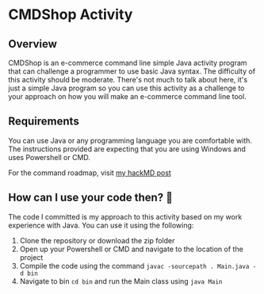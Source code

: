 # CMDShop Activity

## Overview

CMDShop is an e-commerce command line simple Java activity program that can challenge a programmer to use basic Java syntax. The difficulty of this activity should be moderate. There's not much to talk about here, it's just a simple Java program so you can use this activity as a challenge to your approach on how you will make an e-commerce command line tool.

## Requirements
You can use Java or any programming language you are comfortable with. The instructions provided are expecting that you are using Windows and uses Powershell or CMD.

For the command roadmap, visit [my hackMD post](https://hackmd.io/@B0QcUsgTT72JWTIaKiMk3w/HJUCj_4h_)


## How can I use your code then? 🤔

The code I committed is my approach to this activity based on my work experience with Java. You can use it using the following:

1. Clone the repository or download the zip folder
2. Open up your Powershell or CMD and navigate to the location of the project
3. Compile the code using the command `javac -sourcepath . Main.java -d bin`
4. Navigate to bin `cd bin` and run the Main class using `java Main`